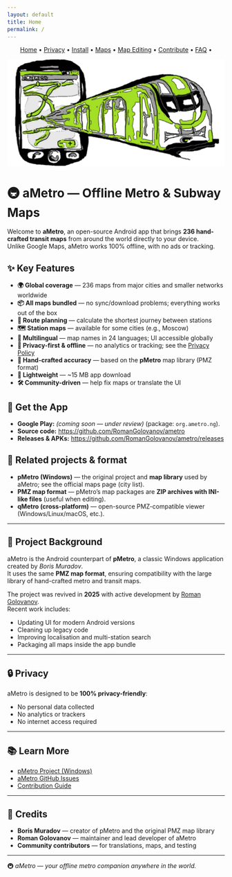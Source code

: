 ```yaml
---
layout: default
title: Home
permalink: /
---
```


<p align="center">
  <a href="/ametro">Home</a> •
  <a href="/ametro/privacy/">Privacy</a> •
  <a href="/ametro/install/">Install</a> •
  <a href="/ametro/maps/">Maps</a> •
  <a href="/ametro/maps-editing/">Map Editing</a> •
  <a href="/ametro/contributing/">Contribute</a> •
  <a href="/ametro/faq/">FAQ</a> •
</p>


<p align="center">
  <img src="assets/logo.png" alt="aMetro branding" width="1024">
</p>

# 🚇 aMetro — Offline Metro & Subway Maps

Welcome to **aMetro**, an open-source Android app that brings **236 hand-crafted transit maps** from around the world directly to your device.  
Unlike Google Maps, aMetro works 100% offline, with no ads or tracking.

## ✨ Key Features

- **🌍 Global coverage** — 236 maps from major cities and smaller networks worldwide  
- **📦 All maps bundled** — no sync/download problems; everything works out of the box  
- **📐 Route planning** — calculate the shortest journey between stations  
- **🗺️ Station maps** — available for some cities (e.g., Moscow)  
- **🔄 Multilingual** — map names in 24 languages; UI accessible globally  
- **🚫 Privacy-first & offline** — no analytics or tracking; see the [Privacy Policy](privacy.md)  
- **🎨 Hand-crafted accuracy** — based on the **pMetro** map library (PMZ format)  
- **💾 Lightweight** — ~15 MB app download  
- **🛠️ Community-driven** — help fix maps or translate the UI

## 📲 Get the App
- **Google Play:** *(coming soon — under review)* (package: `org.ametro.ng`).
- **Source code:** <https://github.com/RomanGolovanov/ametro>
- **Releases & APKs:** <https://github.com/RomanGolovanov/ametro/releases>

## 🔗 Related projects & format

- **pMetro (Windows)** — the original project and **map library** used by aMetro; see the official maps page (city list).
- **PMZ map format** — pMetro’s map packages are **ZIP archives with INI-like files** (useful when editing).
- **qMetro (cross-platform)** — open-source PMZ-compatible viewer (Windows/Linux/macOS, etc.).

---

## 📖 Project Background

aMetro is the Android counterpart of **pMetro**, a classic Windows application created by *Boris Muradov*.  
It uses the same **PMZ map format**, ensuring compatibility with the large library of hand-crafted metro and transit maps.  

The project was revived in **2025** with active development by [Roman Golovanov](https://github.com/RomanGolovanov).  
Recent work includes:  
- Updating UI for modern Android versions  
- Cleaning up legacy code  
- Improving localisation and multi-station search  
- Packaging all maps inside the app bundle  

---

## 🔒 Privacy

aMetro is designed to be **100% privacy-friendly**:  
- No personal data collected  
- No analytics or trackers  
- No internet access required  

---

## 📚 Learn More

- [pMetro Project (Windows)](http://pmetro.su/)  
- [aMetro GitHub Issues](https://github.com/RomanGolovanov/ametro/issues)  
- [Contribution Guide](contributing.md)

---

## 🙌 Credits

- **Boris Muradov** — creator of pMetro and the original PMZ map library  
- **Roman Golovanov** — maintainer and lead developer of aMetro  
- **Community contributors** — for translations, maps, and testing  

---

🚇 *aMetro — your offline metro companion anywhere in the world.*
